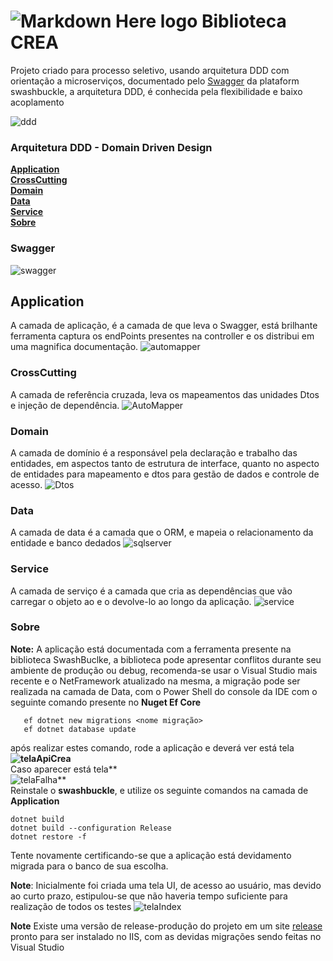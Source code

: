 # ![Markdown Here logo](https://raw.github.com/adam-p/markdown-here/master/src/common/images/icon48.png) Biblioteca CREA
Projeto criado para processo seletivo, usando arquitetura DDD com orientação a microserviços, documentado pelo [Swagger](https://swagger.io/) da plataform swashbuckle, a arquitetura DDD, é conhecida pela flexibilidade e baixo acoplamento

![ddd](https://miro.medium.com/max/641/1*qpHCIA7RDfW89KtSUXGJog.png)

### Arquitetura DDD - Domain Driven Design
**[Application](#Application)**<br>
**[CrossCutting](#CrossCutting)**<br>
**[Domain](#Domain)**<br>
**[Data](#Data)**<br>
**[Service](#Service)**<br>
**[Sobre](#Sobre)**<br>



### Swagger 
![swagger](https://miro.medium.com/max/690/1*3SjT2Dw7tiFFRoEIBbbKvQ.png)


## Application

A camada de aplicação, é a camada de que leva o Swagger, está brilhante ferramenta captura os endPoints presentes na controller e os distribui em uma magnifica documentação.
![automapper]()


### CrossCutting

A camada de referência cruzada, leva os mapeamentos das unidades Dtos e injeção de dependência.
![AutoMapper](https://miro.medium.com/max/700/1*VstWEsGPYwhDG2-KOBVrNQ.png)

### Domain

A camada de domínio é a responsável pela declaração e trabalho das entidades, em aspectos tanto de estrutura de interface, quanto no aspecto de entidades para mapeamento e dtos para gestão de dados e controle de acesso.
![Dtos](https://hangzone.com/wp-content/uploads/2019/04/Blog-DTOs.png)


### Data

A camada de data é a camada que o ORM, e mapeia o relacionamento da entidade e banco dedados
![sqlserver](https://www.iperiusbackup.net/wp-content/uploads/2016/05/1768.sql_logo.png)

### Service

A camada de serviço é a camada que cria as dependências que vão carregar o objeto ao e o devolve-lo ao longo da aplicação.
![service](https://thiagoborges.net.br/wp-content/uploads/2016/09/web_service.png)


### Sobre

**Note:** A aplicação está documentada com a ferramenta presente na biblioteca SwashBuclke, a biblioteca pode apresentar conflitos durante seu ambiente de produção ou debug, recomenda-se usar o Visual Studio mais recente e o NetFramework atualizado na mesma, a migração pode ser realizada na camada de Data, com o Power Shell do console da IDE com o seguinte comando presente no **Nuget Ef Core**  
```
   ef dotnet new migrations <nome migração>
   ef dotnet database update
   ```
   após realizar estes comando, rode a aplicação e deverá ver está tela **<br>
   ![telaApiCrea](https://github.com/joomoraes/Biblioteca-CREA/blob/mainMaster/readMD-images/img3.png?raw=true)**<br>
   Caso aparecer está tela**<br>
   ![telaFalha](https://github.com/joomoraes/Biblioteca-CREA/blob/mainMaster/readMD-images/img1.png?raw=true)**<br>
   Reinstale o **swashbuckle**, e utilize os seguinte comandos na camada de **Application**
   ```
   dotnet build
   dotnet build --configuration Release
   dotnet restore -f 
   ```
   Tente novamente certificando-se que a aplicação está devidamento migrada para o banco de sua escolha.
   
   **Note**: Inicialmente foi criada uma tela UI, de acesso ao usuário, mas devido ao curto prazo, estipulou-se que não haveria tempo suficiente para realização de todos os testes 
   ![telaIndex](https://github.com/joomoraes/Biblioteca-CREA/blob/mainMaster/readMD-images/img2.png?raw=true)
   
   **Note** Existe uma versão de release-produção do projeto em um site [release](https://github.com/joomoraes/Biblioteca-CREA/blob/mainMaster/ApiBibliotecaCreaReleaseFonteIISDeploy.rar) pronto para ser instalado no IIS, com as devidas migrações sendo feitas no Visual Studio 
   
